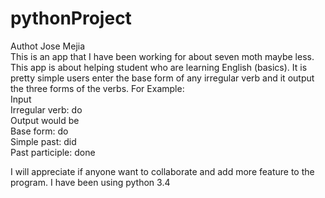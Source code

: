 # pythonProject
Authot Jose Mejia </br>
This is an app that I have been working for about seven moth maybe less.
This app is about helping student who are learning English (basics). It is pretty simple users enter the base form of any irregular verb and it output the three forms of the verbs.
For Example:
</br>
Input</br>
Irregular verb: do </br>
Output would be </br>
Base form: do </br>
Simple past: did </br>
Past participle: done </br>

I will appreciate if anyone want to collaborate and add more feature to the program.
I have been using python 3.4
